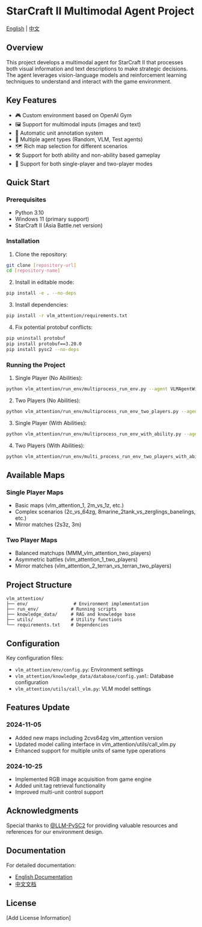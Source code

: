 # StarCraft II Multimodal Agent Project

[English](READMEEN.md) | [中文](READMECN.md)

## Overview

This project develops a multimodal agent for StarCraft II that processes both visual information and text descriptions to make strategic decisions. The agent leverages vision-language models and reinforcement learning techniques to understand and interact with the game environment.

## Key Features

- 🎮 Custom environment based on OpenAI Gym
- 🖼️ Support for multimodal inputs (images and text)
- 🤖 Automatic unit annotation system
- 🎯 Multiple agent types (Random, VLM, Test agents)
- 🗺️ Rich map selection for different scenarios
- 🛠️ Support for both ability and non-ability based gameplay
- 🤝 Support for both single-player and two-player modes

## Quick Start

### Prerequisites

- Python 3.10
- Windows 11 (primary support)
- StarCraft II (Asia Battle.net version)

### Installation

1. Clone the repository:
```bash
git clone [repository-url]
cd [repository-name]
```

2. Install in editable mode:
```bash
pip install -e . --no-deps
```

3. Install dependencies:
```bash
pip install -r vlm_attention/requirements.txt
```

4. Fix potential protobuf conflicts:
```bash
pip uninstall protobuf
pip install protobuf==3.20.0
pip install pysc2 --no-deps
```

### Running the Project

1. Single Player (No Abilities):
```bash
python vlm_attention/run_env/multiprocess_run_env.py --agent VLMAgentWithoutMove --map vlm_attention_1
```

2. Two Players (No Abilities):
```bash
python vlm_attention/run_env/multiprocess_run_env_two_players.py --agent1 TestAgent --agent2 VLMAgent
```

3. Single Player (With Abilities):
```bash
python vlm_attention/run_env/multiprocess_run_env_with_ability.py --agent VLMAgentWithAbility
```

4. Two Players (With Abilities):
```bash
python vlm_attention/run_env/multi_process_run_env_two_players_with_ability.py --agent1 TestAgent --agent2 VLMAgent
```

## Available Maps

### Single Player Maps
- Basic maps (vlm_attention_1, 2m_vs_1z, etc.)
- Complex scenarios (2c_vs_64zg, 8marine_2tank_vs_zerglings_banelings, etc.)
- Mirror matches (2s3z, 3m)

### Two Player Maps
- Balanced matchups (MMM_vlm_attention_two_players)
- Asymmetric battles (vlm_attention_1_two_players)
- Mirror matches (vlm_attention_2_terran_vs_terran_two_players)

## Project Structure

```
vlm_attention/
├── env/                 # Environment implementation
├── run_env/            # Running scripts
├── knowledge_data/     # RAG and knowledge base
├── utils/              # Utility functions
└── requirements.txt    # Dependencies
```

## Configuration

Key configuration files:
- `vlm_attention/env/config.py`: Environment settings
- `vlm_attention/knowledge_data/database/config.yaml`: Database configuration
- `vlm_attention/utils/call_vlm.py`: VLM model settings

## Features Update

### 2024-11-05
- Added new maps including 2cvs64zg vlm_attention version
- Updated model calling interface in vlm_attention/utils/call_vlm.py
- Enhanced support for multiple units of same type operations

### 2024-10-25
- Implemented RGB image acquisition from game engine
- Added unit.tag retrieval functionality
- Improved multi-unit control support

## Acknowledgments

Special thanks to [@LLM-PySC2](https://github.com/NKAI-Decision-Team/LLM-PySC2) for providing valuable resources and references for our environment design.

## Documentation

For detailed documentation:
- [English Documentation](READMEEN.md)
- [中文文档](READMECN.md)

## License

[Add License Information] 